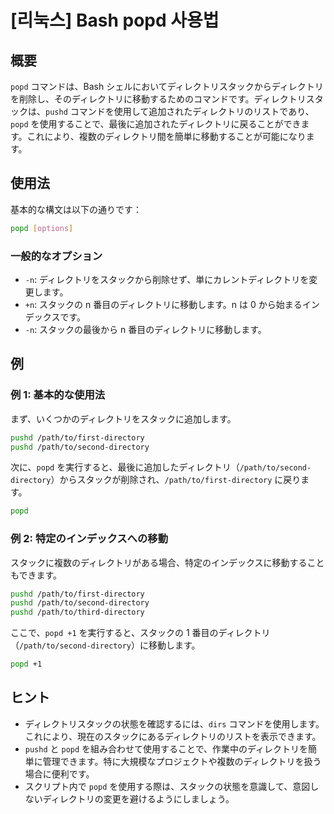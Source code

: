 # [리눅스] Bash popd 사용법

## 概要
`popd` コマンドは、Bash シェルにおいてディレクトリスタックからディレクトリを削除し、そのディレクトリに移動するためのコマンドです。ディレクトリスタックは、`pushd` コマンドを使用して追加されたディレクトリのリストであり、`popd` を使用することで、最後に追加されたディレクトリに戻ることができます。これにより、複数のディレクトリ間を簡単に移動することが可能になります。

## 使用法
基本的な構文は以下の通りです：

```bash
popd [options]
```

### 一般的なオプション
- `-n`: ディレクトリをスタックから削除せず、単にカレントディレクトリを変更します。
- `+n`: スタックの n 番目のディレクトリに移動します。n は 0 から始まるインデックスです。
- `-n`: スタックの最後から n 番目のディレクトリに移動します。

## 例
### 例 1: 基本的な使用法
まず、いくつかのディレクトリをスタックに追加します。

```bash
pushd /path/to/first-directory
pushd /path/to/second-directory
```

次に、`popd` を実行すると、最後に追加したディレクトリ（`/path/to/second-directory`）からスタックが削除され、`/path/to/first-directory` に戻ります。

```bash
popd
```

### 例 2: 特定のインデックスへの移動
スタックに複数のディレクトリがある場合、特定のインデックスに移動することもできます。

```bash
pushd /path/to/first-directory
pushd /path/to/second-directory
pushd /path/to/third-directory
```

ここで、`popd +1` を実行すると、スタックの 1 番目のディレクトリ（`/path/to/second-directory`）に移動します。

```bash
popd +1
```

## ヒント
- ディレクトリスタックの状態を確認するには、`dirs` コマンドを使用します。これにより、現在のスタックにあるディレクトリのリストを表示できます。
- `pushd` と `popd` を組み合わせて使用することで、作業中のディレクトリを簡単に管理できます。特に大規模なプロジェクトや複数のディレクトリを扱う場合に便利です。
- スクリプト内で `popd` を使用する際は、スタックの状態を意識して、意図しないディレクトリの変更を避けるようにしましょう。